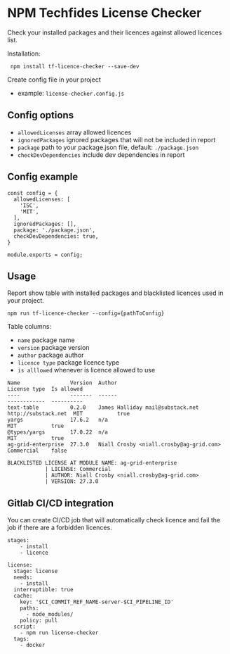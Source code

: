 NPM Techfides License Checker
===================

Check your installed packages and their licences against allowed licences list.

Installation:
```
 npm install tf-licence-checker --save-dev
```

Create config file in your project
  * example: `license-checker.config.js`

Config options
--------------
* `allowedLicenses` array allowed licences 
* `ignoredPackages` ignored packages that will not be included in report
* `package` path to your package.json file, default: `./package.json`
* `checkDevDependencies` include dev dependencies in report

Config example
--------------
```
const config = {
  allowedLicenses: [
    'ISC',
    'MIT',
  ],
  ignoredPackages: [],
  package: './package.json',
  checkDevDependencies: true,
}

module.exports = config;
```

Usage
-----

Report show table with installed packages and blacklisted licences used in your project.
```
npm run tf-licence-checker --config={pathToConfig}
```

Table columns:
* `name` package name
* `version` package version
* `author` package author
* `licence type` package licence type
* `is alllowed` whenever is licence allowed to use

```
Name                Version  Author                                                License type  Is allowed
----                -------  ------                                                ------------  ----------
text-table          0.2.0    James Halliday mail@substack.net http://substack.net  MIT           true
yargs               17.6.2   n/a                                                   MIT           true
@types/yargs        17.0.22  n/a                                                   MIT           true
ag-grid-enterprise  27.3.0   Niall Crosby <niall.crosby@ag-grid.com>               Commercial    false    

BLACKLISTED LICENSE AT MODULE NAME: ag-grid-enterprise
            | LICENSE: Commercial
            | AUTHOR: Niall Crosby <niall.crosby@ag-grid.com>
            | VERSION: 27.3.0
```

Gitlab CI/CD integration
------------------------
You can create CI/CD job that will automatically check licence and fail the job if there are a forbidden licences.

```
stages:
    - install
    - licence

license:
  stage: license
  needs:
    - install
  interruptible: true
  cache:
    key: '$CI_COMMIT_REF_NAME-server-$CI_PIPELINE_ID'
    paths:
      - node_modules/
    policy: pull
  script:
    - npm run license-checker
  tags:
    - docker 
```

